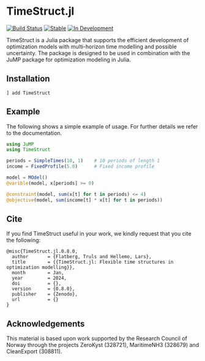 # TimeStruct.jl
[![Build Status](https://sintefore.github.io/TimeStruct.jl/workflows/CI/badge.svg?branch=main)](https://sintefore.github.io/TimeStruct.jl/actions?query=workflow%3ACI)
[![Stable](https://img.shields.io/badge/docs-stable-blue.svg)](https://sintefore.github.io/TimeStruct.jl/stable/)
[![In Development](https://img.shields.io/badge/docs-dev-blue.svg)](https://sintefore.github.io/TimeStruct.jl/dev/)

TimeStruct is a Julia package that supports the efficient development of optimization models with multi-horizon time modelling and possible uncertainty. 
The package is designed to be used in combination with the JuMP package for optimization modeling in Julia.

## Installation

```
] add TimeStruct
```

## Example

The following shows a simple example of usage. For further details we refer to the documentation. 

```julia 
using JuMP
using TimeStruct

periods = SimpleTimes(10, 1)    # 10 periods of length 1
income = FixedProfile(5.0)      # Fixed income profile 

model = MOdel()
@varible(model, x[periods] >= 0)

@constraint(model, sum(x[t] for t in periods) <= 4)
@objective(model, sum(income[t] * x[t] for t in periods))
```

## Cite
If you find TimeStruct useful in your work, we kindly request that you cite the
following:
```
@misc{TimeStruct.jl.0.8.0,
  author       = {Flatberg, Truls and Hellemo, Lars},
  title        = {{TimeStruct.jl: Flexible time structures in optimization modelling}},
  month        = Jan,
  year         = 2024,
  doi          = {},
  version      = {0.8.0},
  publisher    = {Zenodo},
  url          = {}
}
```


## Acknowledgements

This material is based upon work supported by the Research Council of Norway through the projects ZeroKyst (328721), MaritimeNH3 (328679) and CleanExport (308811).


